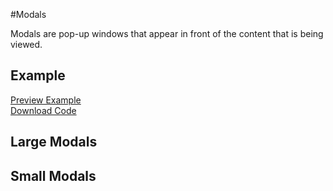 #Modals

Modals are pop-up windows that appear in front of the content that is being viewed. 


## Example

<code data-gist-id="d6931f6b18999cadf9e6"></code>

<a href="http://bl.ocks.org/domhnallohanlon/raw/d6931f6b18999cadf9e6/" class="text-success pull-right" target="_blank">Preview Example</a>
<br>
<a href="https://gist.github.com/domhnallohanlon/d6931f6b18999cadf9e6/download" class="text-success pull-right">Download Code</a><br>
   
## Large Modals

## Small Modals

  